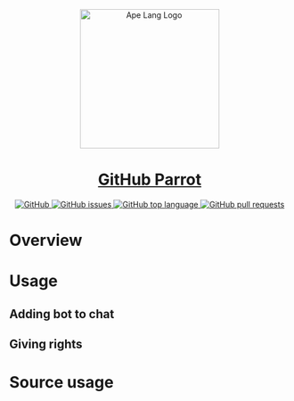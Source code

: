 <a href="#">
    <div align="center">
        <img alt="Ape Lang Logo" height="250" src="https://github.com/DanilAndreev/github-tracker-telegram-bot/blob/master/media/bot-logo.svg"/>
    </div>
    <div align="center">
        <h1>GitHub Parrot</h1>
    </div>
    <div align="center">
        <img alt="GitHub" src="https://img.shields.io/github/license/DanilAndreev/github-tracker-telegram-bot"/>
        <img alt="GitHub issues" src="https://img.shields.io/github/issues-raw/DanilAndreev/github-tracker-telegram-bot">
        <img alt="GitHub top language" src="https://img.shields.io/github/languages/top/DanilAndreev/github-tracker-telegram-bot">
        <img alt="GitHub pull requests" src="https://img.shields.io/github/issues-pr/DanilAndreev/github-tracker-telegram-bot">
    </div>   
</a>

# Overview

# Usage
## Adding bot to chat

## Giving rights

# Source usage
